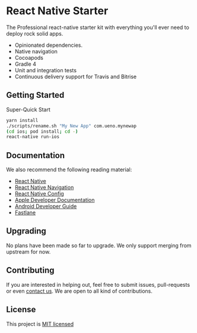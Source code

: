 # React Native Starter

The Professional react-native starter kit with everything you'll ever need to deploy rock solid apps.

* Opinionated dependencies.
* Native navigation
* Cocoapods
* Gradle 4
* Unit and integration tests
* Continuous delivery support for Travis and Bitrise

## Getting Started

Super-Quick Start

```bash
yarn install
./scripts/rename.sh "My New App" com.ueno.mynewap
(cd ios; pod install; cd -)
react-native run-ios
```

## Documentation

We also recommend the following reading material:

* [React Native](https://facebook.github.io/react-native/)
* [React Native Navigation](https://wix.github.io/react-native-navigation/)
* [React Native Config](https://github.com/luggit/react-native-config)
* [Apple Developer Documentation](https://developer.apple.com/documentation/)
* [Android Developer Guide](https://developer.android.com/guide/index.html)
* [Fastlane](https://docs.fastlane.tools)

## Upgrading

No plans have been made so far to upgrade.
We only support merging from upstream for now.

## Contributing

If you are interested in helping out, feel free to submit issues, pull-requests or even [contact us](ravi.14378@gmail.com). We are open to all kind of contributions.

## License

This project is [MIT licensed](/LICENSE.md)
